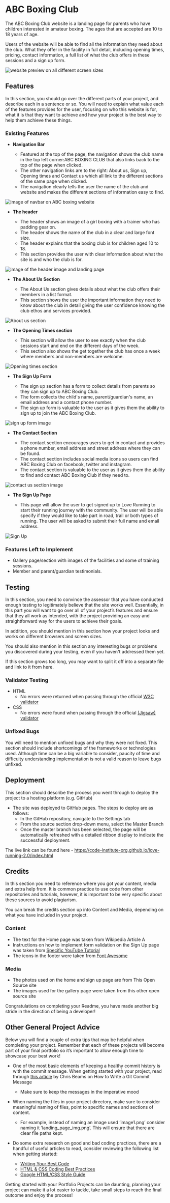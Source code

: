 # ABC Boxing Club

The ABC Boxing Club website is a landing page for parents who have children interested in amateur boxing. The ages that are accepted are 10 to 18 years of age.

Users of the website will be able to find all the information they need about the club. What they offer in the facility in full detail, including opening times, pricing, contact information, a full list of what the club offers in these sessions and a sign up form. 

![website preview on all different screen sizes](<AM i responsive.png>)

## Features 

In this section, you should go over the different parts of your project, and describe each in a sentence or so. You will need to explain what value each of the features provides for the user, focusing on who this website is for, what it is that they want to achieve and how your project is the best way to help them achieve these things.

### Existing Features

- __Navigation Bar__

  - Featured at the top of the page, the navigation shows the club name in the top left corner:ABC BOXING CLUB that also links back to the top of the page when clicked.
  - The other navigation links are to the right: About us, Sign up, Opening times and Contact us which all link to the different sections of the same page when clicked.
  - The navigation clearly tells the user the name of the club and website and makes the different sections of information easy to find. 

![image of navbar on ABC boxing website](navbar-1.png)

- __The header__

  - The header shows an image of a girl boxing with a trainer who has padding gear on. 
  - The header shows the name of the club in a clear and large font size.
  - The header explains that the boxing club is for children aged 10 to 18.
  - This section provides the user with clear information about what the site is and who the club is for.

![image of the header image and landing page](<header image landing page.png>)

- __The About Us Section__

  - The About Us section gives details about what the club offers their members in a list format.
  - This section shows the user the important information they need to know about the club in detail giving the user confidence knowing the club ethos and services provided. 

![About us section](<About us-1.png>)

- __The Opening Times section__

  - This section will allow the user to see exactly when the club sessions start and end on the different days of the week.
  - This section also shows the get together the club has once a week where members and non-members are welcome. 

![Opening times section](<opening times.png>)

- __The Sign Up Form__ 

  - The sign up section has a form to collect details from parents so they can sign up to ABC Boxing Club.
  - The form collects the child's name, parent/guardian's name, an email address and a contact phone number.
  - The sign up form is valuable to the user as it gives them the ability to sign up to join the ABC Boxing Club.

![sign up form image](<sign up.png>)

- __The Contact Section__

  - The contact section encourages users to get in contact and provides a phone number, email address and street address where they can be found.
  - The contact section includes social media icons so users can find ABC Boxing Club on facebook, twitter and instagram.
  - The contact section is valuable to the user as it gives them the ability to find and contact ABC Boxing Club if they need to.

![contact us section image](<contact us.png>)
- __The Sign Up Page__

  - This page will allow the user to get signed up to Love Running to start their running journey with the community. The user will be able specify if they would like to take part in road, trail or both types of running. The user will be asked to submit their full name and email address. 

![Sign Up](https://github.com/lucyrush/readme-template/blob/master/media/love_running_signup.png)



### Features Left to Implement

- Gallery page/section with images of the facilities and some of training sessions.
- Member and parent/guardian testimonials.

## Testing 

In this section, you need to convince the assessor that you have conducted enough testing to legitimately believe that the site works well. Essentially, in this part you will want to go over all of your project’s features and ensure that they all work as intended, with the project providing an easy and straightforward way for the users to achieve their goals.

In addition, you should mention in this section how your project looks and works on different browsers and screen sizes.

You should also mention in this section any interesting bugs or problems you discovered during your testing, even if you haven't addressed them yet.

If this section grows too long, you may want to split it off into a separate file and link to it from here.


### Validator Testing 

- HTML
  - No errors were returned when passing through the official [W3C validator](https://validator.w3.org/nu/?doc=https%3A%2F%2Fcode-institute-org.github.io%2Flove-running-2.0%2Findex.html)
- CSS
  - No errors were found when passing through the official [(Jigsaw) validator](https://jigsaw.w3.org/css-validator/validator?uri=https%3A%2F%2Fvalidator.w3.org%2Fnu%2F%3Fdoc%3Dhttps%253A%252F%252Fcode-institute-org.github.io%252Flove-running-2.0%252Findex.html&profile=css3svg&usermedium=all&warning=1&vextwarning=&lang=en#css)

### Unfixed Bugs

You will need to mention unfixed bugs and why they were not fixed. This section should include shortcomings of the frameworks or technologies used. Although time can be a big variable to consider, paucity of time and difficulty understanding implementation is not a valid reason to leave bugs unfixed. 

## Deployment

This section should describe the process you went through to deploy the project to a hosting platform (e.g. GitHub) 

- The site was deployed to GitHub pages. The steps to deploy are as follows: 
  - In the GitHub repository, navigate to the Settings tab 
  - From the source section drop-down menu, select the Master Branch
  - Once the master branch has been selected, the page will be automatically refreshed with a detailed ribbon display to indicate the successful deployment. 

The live link can be found here - https://code-institute-org.github.io/love-running-2.0/index.html 


## Credits 

In this section you need to reference where you got your content, media and extra help from. It is common practice to use code from other repositories and tutorials, however, it is important to be very specific about these sources to avoid plagiarism. 

You can break the credits section up into Content and Media, depending on what you have included in your project. 

### Content 

- The text for the Home page was taken from Wikipedia Article A
- Instructions on how to implement form validation on the Sign Up page was taken from [Specific YouTube Tutorial](https://www.youtube.com/)
- The icons in the footer were taken from [Font Awesome](https://fontawesome.com/)

### Media

- The photos used on the home and sign up page are from This Open Source site
- The images used for the gallery page were taken from this other open source site


Congratulations on completing your Readme, you have made another big stride in the direction of being a developer! 

## Other General Project Advice

Below you will find a couple of extra tips that may be helpful when completing your project. Remember that each of these projects will become part of your final portfolio so it’s important to allow enough time to showcase your best work! 

- One of the most basic elements of keeping a healthy commit history is with the commit message. When getting started with your project, read through [this article](https://chris.beams.io/posts/git-commit/) by Chris Beams on How to Write  a Git Commit Message 
  - Make sure to keep the messages in the imperative mood 

- When naming the files in your project directory, make sure to consider meaningful naming of files, point to specific names and sections of content.
  - For example, instead of naming an image used ‘image1.png’ consider naming it ‘landing_page_img.png’. This will ensure that there are clear file paths kept. 

- Do some extra research on good and bad coding practices, there are a handful of useful articles to read, consider reviewing the following list when getting started:
  - [Writing Your Best Code](https://learn.shayhowe.com/html-css/writing-your-best-code/)
  - [HTML & CSS Coding Best Practices](https://medium.com/@inceptiondj.info/html-css-coding-best-practice-fadb9870a00f)
  - [Google HTML/CSS Style Guide](https://google.github.io/styleguide/htmlcssguide.html#General)

Getting started with your Portfolio Projects can be daunting, planning your project can make it a lot easier to tackle, take small steps to reach the final outcome and enjoy the process! 


